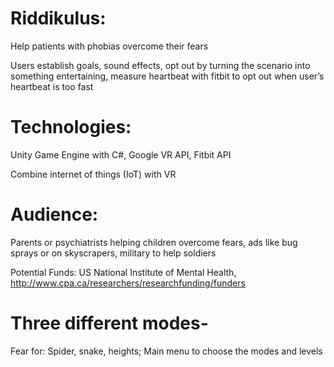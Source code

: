 
# Riddikulus: 
Help patients with phobias overcome their fears 

Users establish goals, sound effects, opt out by turning the scenario into something entertaining, measure heartbeat with fitbit to opt out when user’s heartbeat is too fast 

# Technologies:
Unity Game Engine with C#, Google VR API, Fitbit API

Combine internet of things (IoT) with VR 

# Audience: 
Parents or psychiatrists helping children overcome fears, ads like bug sprays or on skyscrapers, military to help soldiers 

Potential Funds: US National Institute of Mental Health, http://www.cpa.ca/researchers/researchfunding/funders 

# Three different modes- 
Fear for: Spider, snake, heights; 
Main menu to choose the modes and levels 
